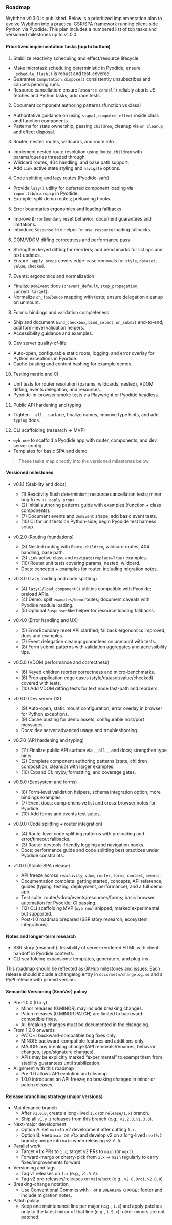 ### Roadmap

Wybthon v0.3.0 is published. Below is a prioritized implementation plan to evolve Wybthon into a practical CSR/SPA framework running client-side Python via Pyodide. This plan includes a numbered list of top tasks and versioned milestones up to v1.0.0.

#### Prioritized implementation tasks (top to bottom)

1. Stabilize reactivity scheduling and effect/resource lifecycle
  - Make microtask scheduling deterministic in Pyodide; ensure `_schedule_flush()` is robust and test-covered.
  - Guarantee `Computation.dispose()` consistently unsubscribes and cancels pending runs.
  - Resource cancellation: ensure `Resource.cancel()` reliably aborts JS fetches and Python tasks; add race tests.
2. Document component authoring patterns (function vs class)
  - Authoritative guidance on using `signal`, `computed`, `effect` inside class and function components.
  - Patterns for state ownership, passing `children`, cleanup via `on_cleanup` and effect disposal.
3. Router: nested routes, wildcards, and route info
  - Implement nested route resolution using `Route.children` with params/queries threaded through.
  - Wildcard routes, 404 handling, and base path support.
  - Add `Link` active state styling and `navigate` options.
4. Code splitting and lazy routes (Pyodide-safe)
  - Provide `lazy()` utility for deferred component loading via `importlib`/`micropip` in Pyodide.
  - Example: split demo routes; preloading hooks.
5. Error boundaries ergonomics and loading fallbacks
  - Improve `ErrorBoundary` reset behavior; document guarantees and limitations.
  - Introduce `Suspense`-like helper for `use_resource` loading fallbacks.
6. DOM/VDOM diffing correctness and performance pass
  - Strengthen keyed diffing for reorders; add benchmarks for list ops and text updates.
  - Ensure `_apply_props` covers edge-case removals for `style`, `dataset`, `value`, `checked`.
7. Events: ergonomics and normalization
  - Finalize `DomEvent` docs (`prevent_default`, `stop_propagation`, `current_target`).
  - Normalize `on_foo`/`onFoo` mapping with tests; ensure delegation cleanup on unmount.
8. Forms: bindings and validation completeness
  - Ship and document `bind_checkbox`, `bind_select`, `on_submit` end-to-end; add form-level validation helpers.
  - Accessibility guidance and examples.
9. Dev server quality-of-life
  - Auto-open, configurable static roots, logging, and error overlay for Python exceptions in Pyodide.
  - Cache-busting and content hashing for example demos.
10. Testing matrix and CI
  - Unit tests for router resolution (params, wildcards, nested), VDOM diffing, events delegation, and resources.
  - Pyodide-in-browser smoke tests via Playwright or Pyodide headless.
11. Public API hardening and typing
  - Tighten `__all__` surface, finalize names, improve type hints, and add `typing` docs.
12. CLI scaffolding (research → MVP)
  - `wyb new` to scaffold a Pyodide app with router, components, and dev server config.
  - Templates for basic SPA and demo.

> These tasks map directly into the versioned milestones below.

#### Versioned milestones

- v0.1.1 (Stability and docs)
  - (1) Reactivity flush determinism; resource cancellation tests; minor bug fixes in `_apply_props`.
  - (2) Initial authoring patterns guide with examples (function + class components).
  - (7) Document events and `DomEvent` shape; add basic event tests.
  - (10) CI for unit tests on Python-side; begin Pyodide test harness setup.

- v0.2.0 (Routing foundations)
  - (3) Nested routing with `Route.children`, wildcard routes, 404 handling, base path.
  - (3) `Link` active class and `navigate(replace=True)` examples.
  - (10) Router unit tests covering params, nested, wildcard.
  - Docs: concepts + examples for router, including migration notes.

- v0.3.0 (Lazy loading and code splitting)
  - (4) `lazy()`/`load_component()` utilities compatible with Pyodide; preload APIs.
  - (4) Demo: split `examples/demo` routes; document caveats with Pyodide module loading.
  - (5) Optional `Suspense`-like helper for resource loading fallbacks.

- v0.4.0 (Error handling and UX)
  - (5) ErrorBoundary reset API clarified; fallback ergonomics improved; docs and examples.
  - (7) Event delegation cleanup guarantees on unmount with tests.
  - (8) Form submit patterns with validation aggregates and accessibility tips.

- v0.5.0 (VDOM performance and correctness)
  - (6) Keyed children reorder correctness and micro-benchmarks.
  - (6) Prop application edge cases (style/dataset/value/checked) covered with tests.
  - (10) Add VDOM diffing tests for text node fast-path and reorders.

- v0.6.0 (Dev server DX)
  - (9) Auto-open, static mount configuration, error overlay in browser for Python exceptions.
  - (9) Cache busting for demo assets, configurable host/port messages.
  - Docs: dev server advanced usage and troubleshooting.

- v0.7.0 (API hardening and typing)
  - (11) Finalize public API surface via `__all__` and docs; strengthen type hints.
  - (2) Complete component authoring patterns (state, children composition, cleanup) with larger examples.
  - (10) Expand CI: mypy, formatting, and coverage gates.

- v0.8.0 (Ecosystem and forms)
  - (8) Form-level validation helpers, schema integration option, more bindings examples.
  - (7) Event docs: comprehensive list and cross-browser notes for Pyodide.
  - (10) Add forms and events test suites.

- v0.9.0 (Code splitting + router integration)
  - (4) Route-level code splitting patterns with preloading and error/timeout fallbacks.
  - (3) Router devtools-friendly logging and navigation hooks.
  - Docs: performance guide and code splitting best practices under Pyodide constraints.

- v1.0.0 (Stable SPA release)
  - API freeze across `reactivity`, `vdom`, `router`, `forms`, `context`, `events`.
  - Documentation complete: getting started, concepts, API reference, guides (typing, testing, deployment, performance), and a full demo app.
  - Test suite: router/vdom/events/resources/forms; basic browser automation for Pyodide; CI passing.
  - (12) CLI scaffolding MVP (`wyb new`) shipped, marked experimental but supported.
  - Post-1.0 roadmap prepared (SSR story research, ecosystem integrations).

#### Notes and longer-term research

- SSR story (research): feasibility of server-rendered HTML with client handoff in Pyodide contexts.
- CLI scaffolding expansions: templates, generators, and plug-ins.

This roadmap should be reflected as GitHub milestones and issues. Each release should include a changelog entry in `docs/meta/changelog.md` and a PyPI release with pinned version.

#### Semantic Versioning (SemVer) policy

- Pre-1.0.0 (0.x.y)
  - Minor releases (0.MINOR) may include breaking changes.
  - Patch releases (0.MINOR.PATCH) are limited to backward-compatible fixes.
  - All breaking changes must be documented in the changelog.
- From 1.0.0 onwards
  - PATCH: backward-compatible bug fixes only.
  - MINOR: backward-compatible features and additions only.
  - MAJOR: any breaking change (API removals/renames, behavior changes, type/signature changes).
  - APIs may be explicitly marked “experimental” to exempt them from stability guarantees until stabilization.
- Alignment with this roadmap
  - Pre-1.0 allows API evolution and cleanup.
  - 1.0.0 introduces an API freeze; no breaking changes in minor or patch releases.

#### Release branching strategy (major versions)

- Maintenance branch
  - After `v1.0.0`, create a long-lived `1.x` (or `release/1.x`) branch.
  - Ship all `v1.y.z` releases from this branch (e.g., `v1.2.0`, `v1.3.0`).
- Next-major development
  - Option A: set `main` to v2 development after cutting `1.x`.
  - Option B: keep `main` on v1.x and develop v2 on a long-lived `next`/`v2` branch; merge into `main` when releasing `v2.0.0`.
- Parallel work
  - Target v1.x PRs to `1.x`; target v2 PRs to `main` (or `next`).
  - Forward-merge or cherry-pick from `1.x` → `main` regularly to carry fixes/improvements forward.
- Versioning and tags
  - Tag v1 releases on `1.x` (e.g., `v1.3.0`).
  - Tag v2 pre-releases/releases on `main`/`next` (e.g., `v2.0.0rc1`, `v2.0.0`).
- Breaking-change notation
  - Use Conventional Commits with `!` or a `BREAKING CHANGE:` footer and include migration notes.
- Patch policy
  - Keep one maintenance line per major (e.g., `1.x`) and apply patches only to the latest minor of that line (e.g., `1.5.x`); older minors are not patched.

